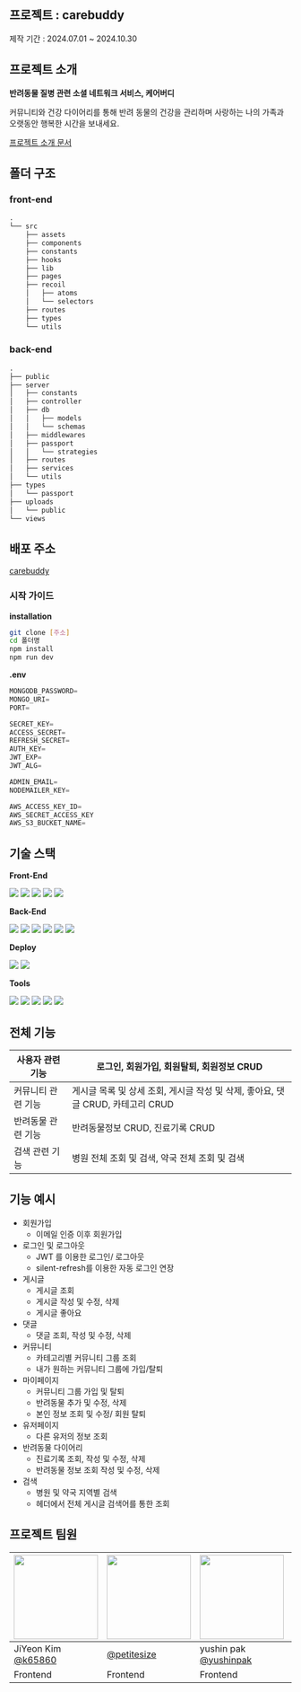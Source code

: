## 프로젝트 : carebuddy

제작 기간 : 2024.07.01 ~ 2024.10.30


## 프로젝트 소개


**반려동물 질병 관련 소셜 네트워크 서비스, 케어버디**

커뮤니티와 건강 다이어리를 통해 반려 동물의 건강을 관리하며 사랑하는 나의 가족과 오랫동안 행복한 시간을 보내세요.

[프로젝트 소개 문서](https://drive.google.com/file/d/1FVLnqVvKNXyuykXMLpbXyErJeZIeKgEF/view?usp=sharing)


## 폴더 구조


### front-end

```markdown
.
└── src
    ├── assets
    ├── components
    ├── constants
    ├── hooks
    ├── lib
    ├── pages
    ├── recoil
    │   ├── atoms
    │   └── selectors    
    ├── routes
    ├── types
    └── utils
```

### back-end

```markdown
.
├── public
├── server
│   ├── constants
│   ├── controller
│   ├── db
│   │   ├── models
│   │   └── schemas
│   ├── middlewares
│   ├── passport
│   │   └── strategies
│   ├── routes
│   ├── services
│   └── utils
├── types
│   └── passport
├── uploads
│   └── public
└── views
```

## 배포 주소


[carebuddy](http://kdt-sw-8-team01.elicecoding.com/)

### 시작 가이드

**installation**

```bash
git clone [주소]
cd 폴더명
npm install
npm run dev
```

**.env**

```jsx
MONGODB_PASSWORD=
MONGO_URI=
PORT=

SECRET_KEY=
ACCESS_SECRET=
REFRESH_SECRET=
AUTH_KEY=
JWT_EXP=
JWT_ALG=

ADMIN_EMAIL=
NODEMAILER_KEY=

AWS_ACCESS_KEY_ID=
AWS_SECRET_ACCESS_KEY
AWS_S3_BUCKET_NAME=
```

## 기술 스택

**Front-End**
<div>
<img src="https://img.shields.io/badge/TypeScript-3178C6?style=flat&logo=TypeScript&logoColor=white" />
<img src="https://img.shields.io/badge/React-61DAFB?style=flat&logo=React&logoColor=white"/>
<img src="https://img.shields.io/badge/styled--components-DB7093?style=flat&logo=Styled-components&logoColor=white"/>
<img src="https://img.shields.io/badge/Axios-5A29E4?style=flat&logo=Axios&logoColor=white" />
<img src="https://img.shields.io/badge/Recoil-3578E5?style=flat&logo=Recoil&logoColor=white" />
</div>

**Back-End**
<div>
<img src="https://img.shields.io/badge/TypeScript-3178C6?style=flat&logo=TypeScript&logoColor=white" />
<img src="https://img.shields.io/badge/Node.js-339933?style=flat&logo=nodedotjs&logoColor=white" />
<img src="https://img.shields.io/badge/Express-000000?style=flat&logo=Express&logoColor=white" />
<img src="https://img.shields.io/badge/MongoDB-47A248?style=flat&logo=MongoDB&logoColor=white" />
<img src="https://img.shields.io/badge/Mongoose-880000?style=flat&logo=Mongoose&logoColor=white" />
<img src="https://img.shields.io/badge/jsonwebtokens-000000?style=flat&logo=jsonwebtokens&logoColor=white" />
</div>

**Deploy**
<div>
<img src="https://img.shields.io/badge/docker-2496ED?style=flat&logo=Docker&logoColor=white">
<img src="https://img.shields.io/badge/amazons3-569A31?style=flat&logo=Amazons3&logoColor=white">
</div>

**Tools**
<div>
<img src="https://img.shields.io/badge/Notion-000000?style=flat&logo=Notion&logoColor=white" />
<img src="https://img.shields.io/badge/Discord-5865F2?style=flat&logo=Discord&logoColor=white" />
<img src="https://img.shields.io/badge/dotenv-ECD53F?style=flat&logo=dotenv&logoColor=white" />
<img src="https://img.shields.io/badge/Figma-F24E1E?style=flat&logo=Figma&logoColor=white" />
<img src="https://img.shields.io/badge/Postman-FF6C37?style=flat&logo=Postman&logoColor=white" />
</div>



## 전체 기능

| 사용자 관련 기능 | 로그인, 회원가입, 회원탈퇴, 회원정보 CRUD |
| --- | --- |
| 커뮤니티 관련 기능 | 게시글 목록 및 상세 조회, 게시글 작성 및 삭제, 좋아요, 댓글 CRUD, 카테고리 CRUD |
| 반려동물 관련 기능 | 반려동물정보 CRUD, 진료기록 CRUD |
| 검색 관련 기능 | 병원 전체 조회 및 검색, 약국 전체 조회 및 검색 |

## 기능 예시


- 회원가입
    - 이메일 인증 이후 회원가입
- 로그인 및 로그아웃
    - JWT 를 이용한 로그인/ 로그아웃
    - silent-refresh를 이용한 자동 로그인 연장
- 게시글
    - 게시글 조회
    - 게시글 작성 및 수정, 삭제
    - 게시글 좋아요
- 댓글
    - 댓글 조회, 작성 및 수정, 삭제
- 커뮤니티
    - 카테고리별 커뮤니티 그룹 조회
    - 내가 원하는 커뮤니티 그룹에 가입/탈퇴
- 마이페이지
    - 커뮤니티 그룹 가입 및 탈퇴
    - 반려동물 추가 및 수정, 삭제
    - 본인 정보 조회 및 수정/ 회원 탈퇴
- 유저페이지
    - 다른 유저의 정보 조회
- 반려동물 다이어리
    - 진료기록 조회, 작성 및 수정, 삭제
    - 반려동물 정보 조회 작성 및 수정, 삭제
- 검색
    - 병원 및 약국 지역별 검색
    - 헤더에서 전체 게시글 검색어를 통한 조회

## 프로젝트 팀원

| <img src="https://avatars.githubusercontent.com/u/82208408?v=4" width="150" height="150"/> | <img src="https://avatars.githubusercontent.com/u/17975448?v=4" width="150" height="150"/> | <img src="https://avatars.githubusercontent.com/u/153361838?v=4" width="150" height="150"/> | <img src="https://avatars.githubusercontent.com/u/114378301?v=4" width="150" height="150"/> |
| --- | --- | --- | --- |
| JiYeon Kim<br/>[@k65860](https://github.com/k65860) | [@petitesize](https://github.com/petitesize) | yushin pak<br/>[@yushinpak](https://github.com/yushinpak) | Dayeon<br/>[@dayyeun](https://github.com/dayyeun) |
| Frontend | Frontend | Frontend | Backend |
